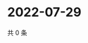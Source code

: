 # 2022-07-29

共 0 条

<!-- BEGIN WEIBO -->
<!-- 最后更新时间 Fri Jul 29 2022 01:26:10 GMT+0800 (China Standard Time) -->

<!-- END WEIBO -->
